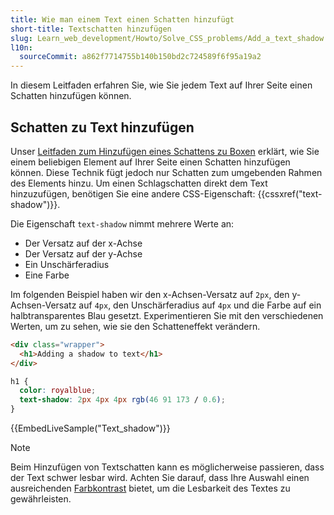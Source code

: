```yaml
---
title: Wie man einem Text einen Schatten hinzufügt
short-title: Textschatten hinzufügen
slug: Learn_web_development/Howto/Solve_CSS_problems/Add_a_text_shadow
l10n:
  sourceCommit: a862f7714755b140b150bd2c724589f6f95a19a2
---
```


In diesem Leitfaden erfahren Sie, wie Sie jedem Text auf Ihrer Seite einen Schatten hinzufügen können.

## Schatten zu Text hinzufügen

Unser [Leitfaden zum Hinzufügen eines Schattens zu Boxen](/de/docs/Learn_web_development/Howto/Solve_CSS_problems/Add_a_shadow) erklärt, wie Sie einem beliebigen Element auf Ihrer Seite einen Schatten hinzufügen können. Diese Technik fügt jedoch nur Schatten zum umgebenden Rahmen des Elements hinzu. Um einen Schlagschatten direkt dem Text hinzuzufügen, benötigen Sie eine andere CSS-Eigenschaft: {{cssxref("text-shadow")}}.

Die Eigenschaft `text-shadow` nimmt mehrere Werte an:

- Der Versatz auf der x-Achse
- Der Versatz auf der y-Achse
- Ein Unschärferadius
- Eine Farbe

Im folgenden Beispiel haben wir den x-Achsen-Versatz auf `2px`, den y-Achsen-Versatz auf `4px`, den Unschärferadius auf `4px` und die Farbe auf ein halbtransparentes Blau gesetzt. Experimentieren Sie mit den verschiedenen Werten, um zu sehen, wie sie den Schatteneffekt verändern.

```html live-sample___text-shadow
<div class="wrapper">
  <h1>Adding a shadow to text</h1>
</div>
```

```css live-sample___text-shadow
h1 {
  color: royalblue;
  text-shadow: 2px 4px 4px rgb(46 91 173 / 0.6);
}
```

{{EmbedLiveSample("Text_shadow")}}

> [!NOTE]
> Beim Hinzufügen von Textschatten kann es möglicherweise passieren, dass der Text schwer lesbar wird. Achten Sie darauf, dass Ihre Auswahl einen ausreichenden [Farbkontrast](/de/docs/Web/Accessibility/Guides/Understanding_WCAG/Perceivable/Color_contrast) bietet, um die Lesbarkeit des Textes zu gewährleisten.
